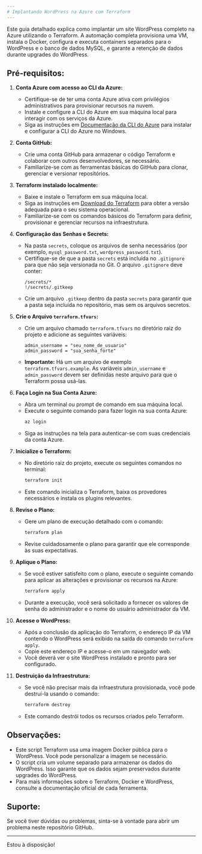 ```yaml
---
# Implantando WordPress na Azure com Terraform
---
```


Este guia detalhado explica como implantar um site WordPress completo na Azure utilizando o Terraform. A automação completa provisiona uma VM, instala o Docker, configura e executa containers separados para o WordPress e o banco de dados MySQL, e garante a retenção de dados durante upgrades do WordPress.

## Pré-requisitos:

1. **Conta Azure com acesso ao CLI da Azure:**
   - Certifique-se de ter uma conta Azure ativa com privilégios administrativos para provisionar recursos na nuvem.
   - Instale e configure a CLI do Azure em sua máquina local para interagir com os serviços da Azure.
   - Siga as instruções em [Documentação da CLI do Azure](https://docs.microsoft.com/pt-br/cli/azure/install-azure-cli-windows) para instalar e configurar a CLI do Azure no Windows.

2. **Conta GitHub:**
   - Crie uma conta GitHub para armazenar o código Terraform e colaborar com outros desenvolvedores, se necessário.
   - Familiarize-se com as ferramentas básicas do GitHub para clonar, gerenciar e versionar repositórios.

3. **Terraform instalado localmente:**
   - Baixe e instale o Terraform em sua máquina local.
   - Siga as instruções em [Download do Terraform](https://www.terraform.io/downloads) para obter a versão adequada para o seu sistema operacional.
   - Familiarize-se com os comandos básicos do Terraform para definir, provisionar e gerenciar recursos na infraestrutura.

4. **Configuração das Senhas e Secrets:**
   - Na pasta `secrets`, coloque os arquivos de senha necessários (por exemplo, `mysql_password.txt`, `wordpress_password.txt`).
   - Certifique-se de que a pasta `secrets` está incluída no `.gitignore` para que não seja versionada no Git. O arquivo `.gitignore` deve conter:
     ```gitignore
     /secrets/*
     !/secrets/.gitkeep
     ```
   - Crie um arquivo `.gitkeep` dentro da pasta `secrets` para garantir que a pasta seja incluída no repositório, mas sem os arquivos secretos.

5. **Crie o Arquivo `terraform.tfvars`:**
   - Crie um arquivo chamado `terraform.tfvars` no diretório raiz do projeto e adicione as seguintes variáveis:
     ```hcl
     admin_username = "seu_nome_de_usuario"
     admin_password = "sua_senha_forte"
     ```
   - **Importante:** Há um um arquivo de exemplo `terraform.tfvars.example`. As variáveis `admin_username` e `admin_password` devem ser definidas neste arquivo para que o Terraform possa usá-las.

6. **Faça Login na Sua Conta Azure:**
   - Abra um terminal ou prompt de comando em sua máquina local.
   - Execute o seguinte comando para fazer login na sua conta Azure:
     ```bash
     az login
     ```
   - Siga as instruções na tela para autenticar-se com suas credenciais da conta Azure.

7. **Inicialize o Terraform:**
   - No diretório raiz do projeto, execute os seguintes comandos no terminal:
     ```bash
     terraform init
     ```
   - Este comando inicializa o Terraform, baixa os provedores necessários e instala os plugins relevantes.

8. **Revise o Plano:**
   - Gere um plano de execução detalhado com o comando:
     ```bash
     terraform plan
     ```
   - Revise cuidadosamente o plano para garantir que ele corresponde às suas expectativas.

9. **Aplique o Plano:**
   - Se você estiver satisfeito com o plano, execute o seguinte comando para aplicar as alterações e provisionar os recursos na Azure:
     ```bash
     terraform apply
     ```
   - Durante a execução, você será solicitado a fornecer os valores de senha do administrador e o nome do usuário administrador da VM.

10. **Acesse o WordPress:**
    - Após a conclusão da aplicação do Terraform, o endereço IP da VM contendo o WordPress será exibido na saída do comando `terraform apply`.
    - Copie este endereço IP e acesse-o em um navegador web.
    - Você deverá ver o site WordPress instalado e pronto para ser configurado.

11. **Destruição da Infraestrutura:**
    - Se você não precisar mais da infraestrutura provisionada, você pode destruí-la usando o comando:
      ```bash
      terraform destroy
      ```
    - Este comando destrói todos os recursos criados pelo Terraform.

## Observações:

- Este script Terraform usa uma imagem Docker pública para o WordPress. Você pode personalizar a imagem se necessário.
- O script cria um volume separado para armazenar os dados do WordPress. Isso garante que os dados sejam preservados durante upgrades do WordPress.
- Para mais informações sobre o Terraform, Docker e WordPress, consulte a documentação oficial de cada ferramenta.

## Suporte:

Se você tiver dúvidas ou problemas, sinta-se à vontade para abrir um problema neste repositório GitHub.

---

Estou à disposição!

